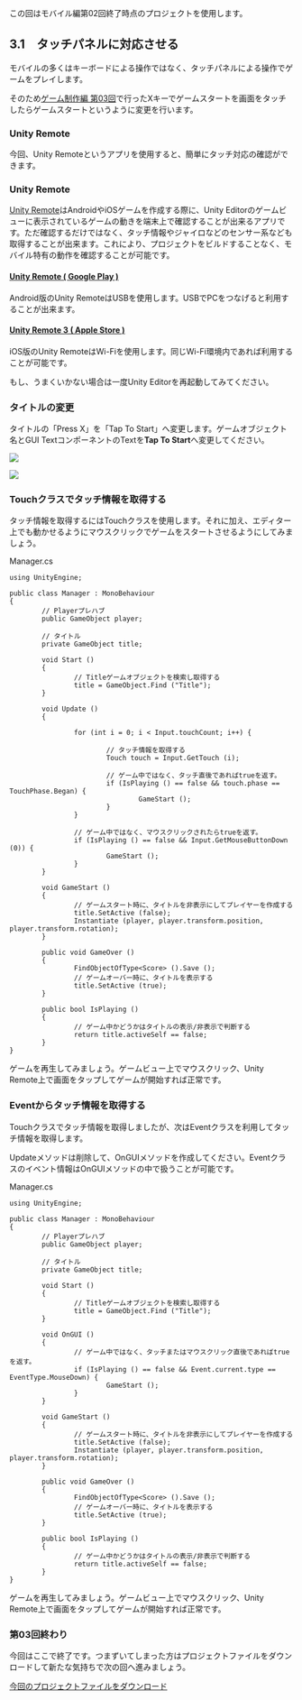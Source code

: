 この回はモバイル編第02回終了時点のプロジェクトを使用します。

<span id="h3-1"></span>3.1　タッチパネルに対応させる
----------------------------------------------------

モバイルの多くはキーボードによる操作ではなく、タッチパネルによる操作でゲームをプレイします。

そのため[ゲーム制作編
第03回](../game/03.html)で行ったXキーでゲームスタートを画面をタッチしたらゲームスタートというように変更を行います。

### <span id="h3-1-1"></span>Unity Remote

今回、Unity
Remoteというアプリを使用すると、簡単にタッチ対応の確認ができます。



### <span id="column-1"></span>Unity Remote

[Unity
Remote](//docs-jp.unity3d.com/Documentation/Manual/unity-remote.html)はAndroidやiOSゲームを作成する際に、Unity
Editorのゲームビューに表示されているゲームの動きを端末上で確認することが出来るアプリです。ただ確認するだけではなく、タッチ情報やジャイロなどのセンサー系なども取得することが出来ます。これにより、プロジェクトをビルドすることなく、モバイル特有の動作を確認することが可能です。

#### <span id="h3-1-1-1"></span>[Unity Remote ( Google Play )](https://play.google.com/store/apps/details?id=com.unity3d.androidremote&hl=ja)

Android版のUnity
RemoteはUSBを使用します。USBでPCをつなげると利用することが出来ます。

#### <span id="h3-1-1-2"></span>[Unity Remote 3 ( Apple Store )](https://itunes.apple.com/jp/app/unity-remote-3/id394632904?mt=8)

iOS版のUnity
RemoteはWi-Fiを使用します。同じWi-Fi環境内であれば利用することが可能です。

もし、うまくいかない場合は一度Unity Editorを再起動してみてください。



### <span id="h3-1-2"></span>タイトルの変更

タイトルの「Press X」を「Tap To
Start」へ変更します。ゲームオブジェクト名とGUI
TextコンポーネントのTextを**Tap To Start**へ変更してください。



![](images/03/before.png)





![](images/03/after.png)



### <span id="h3-1-3"></span>Touchクラスでタッチ情報を取得する

タッチ情報を取得するにはTouchクラスを使用します。それに加え、エディター上でも動かせるようにマウスクリックでゲームをスタートさせるようにしてみましょう。



Manager.cs

``` {.source}
using UnityEngine;

public class Manager : MonoBehaviour
{
        // Playerプレハブ
        public GameObject player;

        // タイトル
        private GameObject title;

        void Start ()
        {
                // Titleゲームオブジェクトを検索し取得する
                title = GameObject.Find ("Title");
        }

        void Update ()
        {

                for (int i = 0; i < Input.touchCount; i++) {

                        // タッチ情報を取得する
                        Touch touch = Input.GetTouch (i);

                        // ゲーム中ではなく、タッチ直後であればtrueを返す。
                        if (IsPlaying () == false && touch.phase == TouchPhase.Began) {
                                GameStart ();
                        }
                }

                // ゲーム中ではなく、マウスクリックされたらtrueを返す。
                if (IsPlaying () == false && Input.GetMouseButtonDown (0)) {
                        GameStart ();
                }
        }

        void GameStart ()
        {
                // ゲームスタート時に、タイトルを非表示にしてプレイヤーを作成する
                title.SetActive (false);
                Instantiate (player, player.transform.position, player.transform.rotation);
        }

        public void GameOver ()
        {
                FindObjectOfType<Score> ().Save ();
                // ゲームオーバー時に、タイトルを表示する
                title.SetActive (true);
        }

        public bool IsPlaying ()
        {
                // ゲーム中かどうかはタイトルの表示/非表示で判断する
                return title.activeSelf == false;
        }
}
```



ゲームを再生してみましょう。ゲームビュー上でマウスクリック、Unity
Remote上で画面をタップしてゲームが開始すれば正常です。

### <span id="h3-1-4"></span>Eventからタッチ情報を取得する

Touchクラスでタッチ情報を取得しましたが、次はEventクラスを利用してタッチ情報を取得します。

Updateメソッドは削除して、OnGUIメソッドを作成してください。Eventクラスのイベント情報はOnGUIメソッドの中で扱うことが可能です。



Manager.cs

``` {.source}
using UnityEngine;

public class Manager : MonoBehaviour
{
        // Playerプレハブ
        public GameObject player;

        // タイトル
        private GameObject title;

        void Start ()
        {
                // Titleゲームオブジェクトを検索し取得する
                title = GameObject.Find ("Title");
        }

        void OnGUI ()
        {
                // ゲーム中ではなく、タッチまたはマウスクリック直後であればtrueを返す。
                if (IsPlaying () == false && Event.current.type == EventType.MouseDown) {
                        GameStart ();
                }
        }

        void GameStart ()
        {
                // ゲームスタート時に、タイトルを非表示にしてプレイヤーを作成する
                title.SetActive (false);
                Instantiate (player, player.transform.position, player.transform.rotation);
        }

        public void GameOver ()
        {
                FindObjectOfType<Score> ().Save ();
                // ゲームオーバー時に、タイトルを表示する
                title.SetActive (true);
        }

        public bool IsPlaying ()
        {
                // ゲーム中かどうかはタイトルの表示/非表示で判断する
                return title.activeSelf == false;
        }
}
```



ゲームを再生してみましょう。ゲームビュー上でマウスクリック、Unity
Remote上で画面をタップしてゲームが開始すれば正常です。

### 第03回終わり

今回はここで終了です。つまずいてしまった方はプロジェクトファイルをダウンロードして新たな気持ちで次の回へ進みましょう。

[今回のプロジェクトファイルをダウンロード](./project/mobile_03_ShootingGame.zip)
